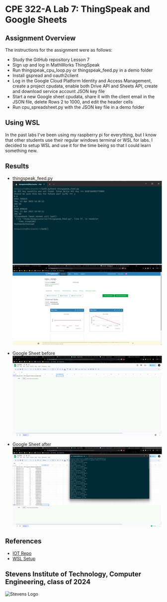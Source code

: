 # CPE 322-A Lab 7: ThingSpeak and Google Sheets


## Assignment Overview 
The instructions for the assignment were as follows:
* Study the GitHub repository Lesson 7
* Sign up and log in MathWorks ThingSpeak
* Run thingspeak_cpu_loop.py or thingspeak_feed.py in a demo folder
* Install gspread and oauth2client
* Log in the Google Cloud Platform Identity and Access Management, create a project cpudata, enable both Drive API and Sheets API, create and download service account JSON key file
* Start a new Google sheet cpudata, share it with the client email in the JSON file, delete Rows 2 to 1000, and edit the header cells
* Run cpu_spreadsheet.py with the JSON key file in a demo folder

## Using WSL
In the past labs I've been using my raspberry pi for everything, but I know that other students use their regular windows terminal or WSL for labs. I decided to setup WSL and use it for the time being so that I could learn something new.

## Results
* thingspeak_feed.py
![demo](images/demo.png)
![thingspeak](images/thingspeak.png)

* Google Sheet before
![empty](images/emptysheet.png)
* Google Sheet after
![full](images/fullsheet.png)

## References
* [IOT Repo](https://github.com/kevinwlu/iot)
* [WSL Setup](https://www.xda-developers.com/how-to-install-wsl-2-windows/)

## Stevens Institute of Technology, Computer Engineering, class of 2024
![Stevens Logo](https://web.stevens.edu/news/newspoints/brand-logos/2020/Circular/Stevens-Circular-Logo-2020_RED.png)
